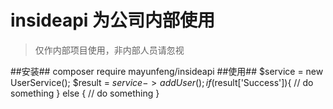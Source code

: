 # insideapi 为公司内部使用
> 仅作内部项目使用，非内部人员请忽视

##安装##
    composer require mayunfeng/insideapi
##使用##
    $service = new UserService();
    $result = $service->addUser();
    if($result['Success']){
        // do something
    } else {
        // do something
    }